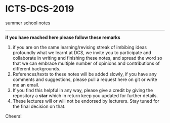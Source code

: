 # ICTS-DCS-2019
summer school notes


_________________________________________
**if you have reached here please follow these remarks**
1. if you are on the same learning/revising streak of imbibing ideas profoundly what we learnt at DCS, we invite you to participate and collaborate in writing and finishing these notes, and spread the word so that we can embrace multiple number of opinions and contributions of different backgrounds.
2. References/texts to these notes will be added slowly, if you have any comments and suggestions, please pull a request here on git or write me an email.
3. If you find this helpful in any way, please give a credit by giving the repository a **star** which in return keep you updated for further details.
4. These lectures will or will not be endorsed by lecturers. Stay tuned for the final decision on that.

Cheers!
